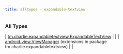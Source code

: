```yaml
---
title: alltypes - expandable-textview
---
```


### All Types

| [tm.charlie.expandabletextview.ExpandableTextView](../tm.charlie.expandabletextview/-expandable-text-view/index.html) |  |
| [android.view.ViewManager](../tm.charlie.expandabletextview/android.view.-view-manager/index.html) (extensions in package tm.charlie.expandabletextview) |  |

